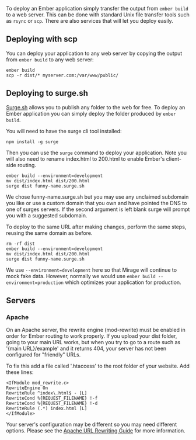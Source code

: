 To deploy an Ember application simply transfer the output from `ember build` to a web server. This can be done with standard Unix file transfer tools such as `rsync` or `scp`. There are also services that will let you deploy easily.

## Deploying with scp

You can deploy your application to any web server by copying the output from `ember build` to any web server:

```shell
ember build
scp -r dist/* myserver.com:/var/www/public/
```

## Deploying to surge.sh

[Surge.sh](http://surge.sh/) allows you to publish any folder to the web for free. To deploy an Ember application you can simply deploy the folder produced by `ember build`.

You will need to have the surge cli tool installed:

```shell
npm install -g surge
```

Then you can use the `surge` command to deploy your application. Note you will also need to rename index.html to 200.html to enable Ember's client-side routing.

```shell
ember build --environment=development
mv dist/index.html dist/200.html
surge dist funny-name.surge.sh
```

We chose funny-name.surge.sh but you may use any unclaimed subdomain you like or use a custom domain that you own and have pointed the DNS to one of surges servers. If the second argument is left blank surge will prompt you with a suggested subdomain.

To deploy to the same URL after making changes, perform the same steps, reusing the same domain as before.

```shell
rm -rf dist
ember build --environment=development
mv dist/index.html dist/200.html
surge dist funny-name.surge.sh
```

We use `--environment=development` here so that Mirage will continue to mock fake data. However, normally we would use `ember build --environment=production` which optimizes your application for production.

## Servers

### Apache

On an Apache server, the rewrite engine (mod-rewrite) must be enabled in order for Ember routing to work properly. If you upload your dist folder, going to your main URL works, but when you try to go to a route such as '{main URL}/example' and it returns 404, your server has not been configured for "friendly" URLs.

To fix this add a file called '.htaccess' to the root folder of your website. Add these lines:

```text
<IfModule mod_rewrite.c>
RewriteEngine On
RewriteRule ^index\.html$ - [L]
RewriteCond %{REQUEST_FILENAME} !-f
RewriteCond %{REQUEST_FILENAME} !-d
RewriteRule (.*) index.html [L]
</IfModule>
```

Your server's configuration may be different so you may need different options. Please see the [Apache URL Rewriting Guide](http://httpd.apache.org/docs/2.0/misc/rewriteguide.html) for more information.